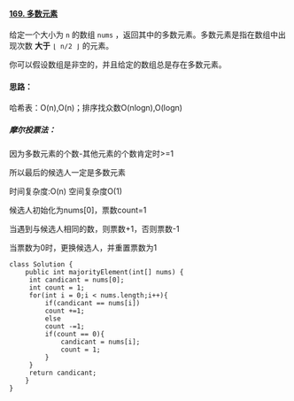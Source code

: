 #### [169. 多数元素](https://leetcode.cn/problems/majority-element/)

给定一个大小为 `n` 的数组 `nums` ，返回其中的多数元素。多数元素是指在数组中出现次数 **大于** `⌊ n/2 ⌋` 的元素。

你可以假设数组是非空的，并且给定的数组总是存在多数元素。

#### 思路：

哈希表：O(n),O(n)；排序找众数O(nlogn),O(logn)

##### 摩尔投票法：

因为多数元素的个数-其他元素的个数肯定时>=1

所以最后的候选人一定是多数元素

时间复杂度:O(n) 空间复杂度O(1)

候选人初始化为nums[0]，票数count=1

当遇到与候选人相同的数，则票数+1，否则票数-1

当票数为0时，更换候选人，并重置票数为1

```
class Solution {
    public int majorityElement(int[] nums) {
     int candicant = nums[0];
     int count = 1;
     for(int i = 0;i < nums.length;i++){
         if(candicant == nums[i])
         count +=1;
         else
         count -=1;
         if(count == 0){
             candicant = nums[i];
             count = 1;
         }
     }
     return candicant;
    }
}
```

